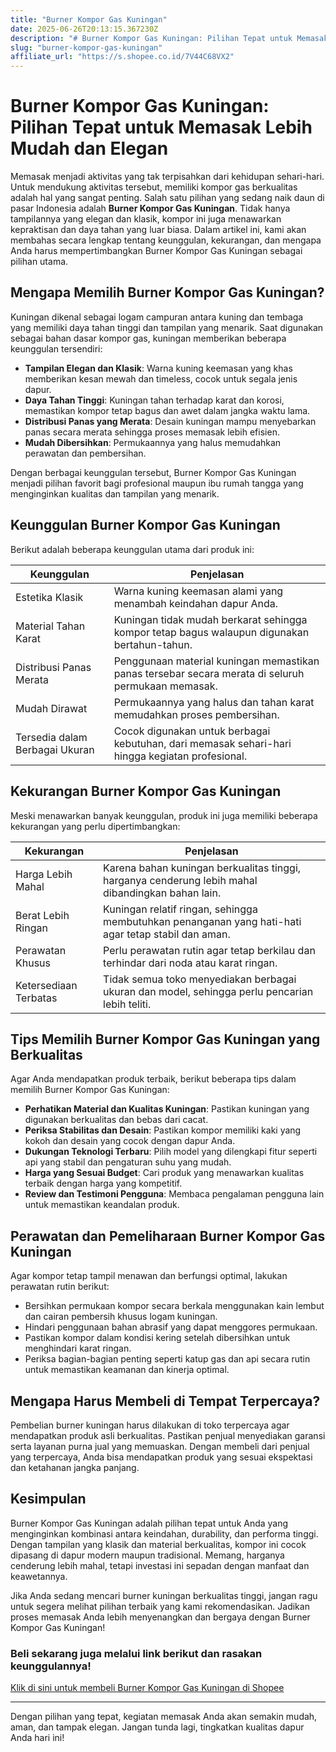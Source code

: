 ```yaml
---
title: "Burner Kompor Gas Kuningan"
date: 2025-06-26T20:13:15.367230Z
description: "# Burner Kompor Gas Kuningan: Pilihan Tepat untuk Memasak Lebih Mudah dan Elegan..."
slug: "burner-kompor-gas-kuningan"
affiliate_url: "https://s.shopee.co.id/7V44C68VX2"
---
```

# Burner Kompor Gas Kuningan: Pilihan Tepat untuk Memasak Lebih Mudah dan Elegan

Memasak menjadi aktivitas yang tak terpisahkan dari kehidupan sehari-hari. Untuk mendukung aktivitas tersebut, memiliki kompor gas berkualitas adalah hal yang sangat penting. Salah satu pilihan yang sedang naik daun di pasar Indonesia adalah **Burner Kompor Gas Kuningan**. Tidak hanya tampilannya yang elegan dan klasik, kompor ini juga menawarkan kepraktisan dan daya tahan yang luar biasa. Dalam artikel ini, kami akan membahas secara lengkap tentang keunggulan, kekurangan, dan mengapa Anda harus mempertimbangkan Burner Kompor Gas Kuningan sebagai pilihan utama.

## Mengapa Memilih Burner Kompor Gas Kuningan?

Kuningan dikenal sebagai logam campuran antara kuning dan tembaga yang memiliki daya tahan tinggi dan tampilan yang menarik. Saat digunakan sebagai bahan dasar kompor gas, kuningan memberikan beberapa keunggulan tersendiri:

- **Tampilan Elegan dan Klasik**: Warna kuning keemasan yang khas memberikan kesan mewah dan timeless, cocok untuk segala jenis dapur.
- **Daya Tahan Tinggi**: Kuningan tahan terhadap karat dan korosi, memastikan kompor tetap bagus dan awet dalam jangka waktu lama.
- **Distribusi Panas yang Merata**: Desain kuningan mampu menyebarkan panas secara merata sehingga proses memasak lebih efisien.
- **Mudah Dibersihkan**: Permukaannya yang halus memudahkan perawatan dan pembersihan.

Dengan berbagai keunggulan tersebut, Burner Kompor Gas Kuningan menjadi pilihan favorit bagi profesional maupun ibu rumah tangga yang menginginkan kualitas dan tampilan yang menarik.

## Keunggulan Burner Kompor Gas Kuningan

Berikut adalah beberapa keunggulan utama dari produk ini:

| Keunggulan | Penjelasan |
|--------------|------------|
| Estetika Klasik | Warna kuning keemasan alami yang menambah keindahan dapur Anda. |
| Material Tahan Karat | Kuningan tidak mudah berkarat sehingga kompor tetap bagus walaupun digunakan bertahun-tahun. |
| Distribusi Panas Merata | Penggunaan material kuningan memastikan panas tersebar secara merata di seluruh permukaan memasak. |
| Mudah Dirawat | Permukaannya yang halus dan tahan karat memudahkan proses pembersihan. |
| Tersedia dalam Berbagai Ukuran | Cocok digunakan untuk berbagai kebutuhan, dari memasak sehari-hari hingga kegiatan profesional. |

## Kekurangan Burner Kompor Gas Kuningan

Meski menawarkan banyak keunggulan, produk ini juga memiliki beberapa kekurangan yang perlu dipertimbangkan:

| Kekurangan | Penjelasan |
|--------------|------------|
| Harga Lebih Mahal | Karena bahan kuningan berkualitas tinggi, harganya cenderung lebih mahal dibandingkan bahan lain. |
| Berat Lebih Ringan | Kuningan relatif ringan, sehingga membutuhkan penanganan yang hati-hati agar tetap stabil dan aman. |
| Perawatan Khusus | Perlu perawatan rutin agar tetap berkilau dan terhindar dari noda atau karat ringan. |
| Ketersediaan Terbatas | Tidak semua toko menyediakan berbagai ukuran dan model, sehingga perlu pencarian lebih teliti. |

## Tips Memilih Burner Kompor Gas Kuningan yang Berkualitas

Agar Anda mendapatkan produk terbaik, berikut beberapa tips dalam memilih Burner Kompor Gas Kuningan:

- **Perhatikan Material dan Kualitas Kuningan**: Pastikan kuningan yang digunakan berkualitas dan bebas dari cacat.
- **Periksa Stabilitas dan Desain**: Pastikan kompor memiliki kaki yang kokoh dan desain yang cocok dengan dapur Anda.
- **Dukungan Teknologi Terbaru**: Pilih model yang dilengkapi fitur seperti api yang stabil dan pengaturan suhu yang mudah.
- **Harga yang Sesuai Budget**: Cari produk yang menawarkan kualitas terbaik dengan harga yang kompetitif.
- **Review dan Testimoni Pengguna**: Membaca pengalaman pengguna lain untuk memastikan keandalan produk.

## Perawatan dan Pemeliharaan Burner Kompor Gas Kuningan

Agar kompor tetap tampil menawan dan berfungsi optimal, lakukan perawatan rutin berikut:

- Bersihkan permukaan kompor secara berkala menggunakan kain lembut dan cairan pembersih khusus logam kuningan.
- Hindari penggunaan bahan abrasif yang dapat menggores permukaan.
- Pastikan kompor dalam kondisi kering setelah dibersihkan untuk menghindari karat ringan.
- Periksa bagian-bagian penting seperti katup gas dan api secara rutin untuk memastikan keamanan dan kinerja optimal.

## Mengapa Harus Membeli di Tempat Terpercaya?

Pembelian burner kuningan harus dilakukan di toko terpercaya agar mendapatkan produk asli berkualitas. Pastikan penjual menyediakan garansi serta layanan purna jual yang memuaskan. Dengan membeli dari penjual yang terpercaya, Anda bisa mendapatkan produk yang sesuai ekspektasi dan ketahanan jangka panjang.

## Kesimpulan

Burner Kompor Gas Kuningan adalah pilihan tepat untuk Anda yang menginginkan kombinasi antara keindahan, durability, dan performa tinggi. Dengan tampilan yang klasik dan material berkualitas, kompor ini cocok dipasang di dapur modern maupun tradisional. Memang, harganya cenderung lebih mahal, tetapi investasi ini sepadan dengan manfaat dan keawetannya.

Jika Anda sedang mencari burner kuningan berkualitas tinggi, jangan ragu untuk segera melihat pilihan terbaik yang kami rekomendasikan. Jadikan proses memasak Anda lebih menyenangkan dan bergaya dengan Burner Kompor Gas Kuningan!

### **Beli sekarang juga melalui link berikut dan rasakan keunggulannya!**

[Klik di sini untuk membeli Burner Kompor Gas Kuningan di Shopee](https://s.shopee.co.id/7V44C68VX2)

---

Dengan pilihan yang tepat, kegiatan memasak Anda akan semakin mudah, aman, dan tampak elegan. Jangan tunda lagi, tingkatkan kualitas dapur Anda hari ini!